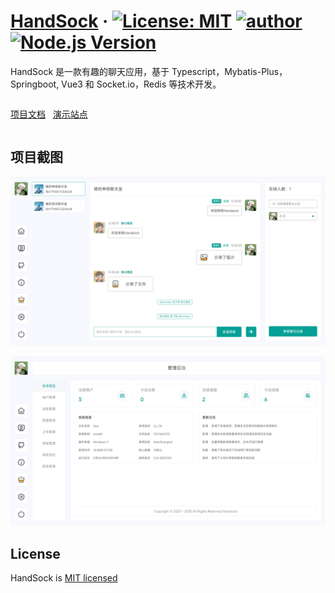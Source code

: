 # [HandSock](https://github.com/yichen9247/HandSock) &middot; [![License: MIT](https://img.shields.io/badge/License-MIT-blue.svg)](https://github.com/yichen9247/HandSock/blob/main/LICENSE.txt) [![author](https://img.shields.io/badge/author-Hua-blue.svg)](https://github.com/yichen9247) [![Node.js Version](https://img.shields.io/badge/node.js-16.20.2-blue.svg)](http://nodejs.org/download)

HandSock 是一款有趣的聊天应用，基于 Typescript，Mybatis-Plus，Springboot, Vue3 和 Socket.io，Redis 等技术开发。

<div style="display: flex">

[项目文档](https://doc.handsock.xiaokolomi.cn)
&nbsp;
[演示站点](https://handsock.xiaokolomi.cn)

</div>

## 项目截图

![主页截图](./screenshot//PixPin_2025-01-22_14-33-19.png)

![后台截图](./screenshot/PixPin_2025-01-22_14-33-43.png)

## License

HandSock is [MIT licensed](https://github.com/yichen9247/HandSock/blob/main/LICENSE.txt)